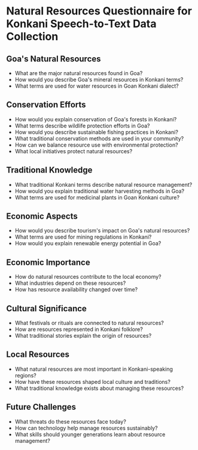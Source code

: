 # Natural Resources Questionnaire for Konkani Speech-to-Text Data Collection

## Goa's Natural Resources

- What are the major natural resources found in Goa?
- How would you describe Goa's mineral resources in Konkani terms?
- What terms are used for water resources in Goan Konkani dialect?

## Conservation Efforts

- How would you explain conservation of Goa's forests in Konkani?
- What terms describe wildlife protection efforts in Goa?
- How would you describe sustainable fishing practices in Konkani?
- What traditional conservation methods are used in your community?
- How can we balance resource use with environmental protection?
- What local initiatives protect natural resources?

## Traditional Knowledge

- What traditional Konkani terms describe natural resource management?
- How would you explain traditional water harvesting methods in Goa?
- What terms are used for medicinal plants in Goan Konkani culture?

## Economic Aspects

- How would you describe tourism's impact on Goa's natural resources?
- What terms are used for mining regulations in Konkani?
- How would you explain renewable energy potential in Goa?

## Economic Importance

- How do natural resources contribute to the local economy?
- What industries depend on these resources?
- How has resource availability changed over time?

## Cultural Significance

- What festivals or rituals are connected to natural resources?
- How are resources represented in Konkani folklore?
- What traditional stories explain the origin of resources?

## Local Resources

- What natural resources are most important in Konkani-speaking regions?
- How have these resources shaped local culture and traditions?
- What traditional knowledge exists about managing these resources?

## Future Challenges

- What threats do these resources face today?
- How can technology help manage resources sustainably?
- What skills should younger generations learn about resource management?
